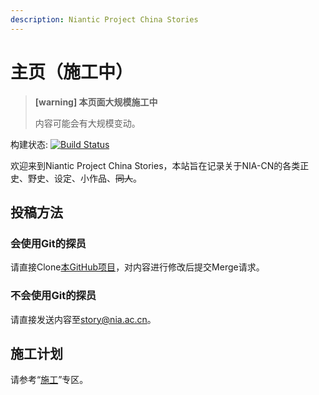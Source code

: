 ```yaml
---
description: Niantic Project China Stories
---
```


# 主页（施工中）

> **[warning] 本页面大规模施工中**
>
> 内容可能会有大规模变动。

构建状态:
[![Build Status](https://travis-ci.com/UESTC-Ingress/story.svg?branch=master)](https://travis-ci.com/UESTC-Ingress/story)

欢迎来到Niantic Project China Stories，本站旨在记录关于NIA-CN的各类正史、野史、设定、小作品、~~同人~~。

## 投稿方法

### 会使用Git的探员

请直接Clone[本GitHub项目](https://github.com/UESTC-Ingress/story)，对内容进行修改后提交Merge请求。

### 不会使用Git的探员

请直接发送内容至[story@nia.ac.cn](mailto:story@nia.ac.cn)。

## 施工计划

请参考“[施工](construct/construct.md)”专区。

